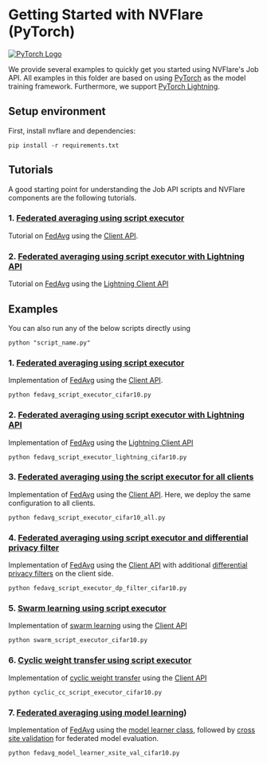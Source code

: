 # Getting Started with NVFlare (PyTorch)
[![PyTorch Logo](https://upload.wikimedia.org/wikipedia/commons/c/c6/PyTorch_logo_black.svg)](https://pytorch.org)

We provide several examples to quickly get you started using NVFlare's Job API. 
All examples in this folder are based on using [PyTorch](https://pytorch.org/) as the model training framework.
Furthermore, we support [PyTorch Lightning](https://lightning.ai).

## Setup environment
First, install nvflare and dependencies:
```commandline
pip install -r requirements.txt
```

## Tutorials
A good starting point for understanding the Job API scripts and NVFlare components are the following tutorials.
### 1. [Federated averaging using script executor](./nvflare_pt_getting_started.ipynb)
Tutorial on [FedAvg](https://arxiv.org/abs/1602.05629) using the [Client API](https://nvflare.readthedocs.io/en/main/programming_guide/execution_api_type/client_api.html).

### 2. [Federated averaging using script executor with Lightning API](./nvflare_lightning_getting_started.ipynb)
Tutorial on [FedAvg](https://arxiv.org/abs/1602.05629) using the [Lightning Client API](https://nvflare.readthedocs.io/en/main/programming_guide/execution_api_type/client_api.html#id4)

## Examples
You can also run any of the below scripts directly using
```commandline
python "script_name.py"
```
### 1. [Federated averaging using script executor](./fedavg_script_executor_cifar10.py)
Implementation of [FedAvg](https://arxiv.org/abs/1602.05629) using the [Client API](https://nvflare.readthedocs.io/en/main/programming_guide/execution_api_type/client_api.html).
```commandline
python fedavg_script_executor_cifar10.py
```
### 2. [Federated averaging using script executor with Lightning API](./fedavg_script_executor_lightning_cifar10.py)
Implementation of [FedAvg](https://arxiv.org/abs/1602.05629) using the [Lightning Client API](https://nvflare.readthedocs.io/en/main/programming_guide/execution_api_type/client_api.html#id4)
```commandline
python fedavg_script_executor_lightning_cifar10.py
```
### 3. [Federated averaging using the script executor for all clients](./fedavg_script_executor_cifar10_all.py)
Implementation of [FedAvg](https://arxiv.org/abs/1602.05629) using the [Client API](https://nvflare.readthedocs.io/en/main/programming_guide/execution_api_type/client_api.html).
Here, we deploy the same configuration to all clients.
```commandline
python fedavg_script_executor_cifar10_all.py
```
### 4. [Federated averaging using script executor and differential privacy filter](./fedavg_script_executor_dp_filter_cifar10.py)
Implementation of [FedAvg](https://arxiv.org/abs/1602.05629) using the [Client API](https://nvflare.readthedocs.io/en/main/programming_guide/execution_api_type/client_api.html)
with additional [differential privacy filters](https://arxiv.org/abs/1910.00962) on the client side.
```commandline
python fedavg_script_executor_dp_filter_cifar10.py
```
### 5. [Swarm learning using script executor](./swarm_script_executor_cifar10.py)
Implementation of [swarm learning](https://www.nature.com/articles/s41586-021-03583-3) using the [Client API](https://nvflare.readthedocs.io/en/main/programming_guide/execution_api_type/client_api.html)
```commandline
python swarm_script_executor_cifar10.py
```
### 6. [Cyclic weight transfer using script executor](./cyclic_cc_script_executor_cifar10.py)
Implementation of [cyclic weight transfer](https://arxiv.org/abs/1709.05929) using the [Client API](https://nvflare.readthedocs.io/en/main/programming_guide/execution_api_type/client_api.html)
```commandline
python cyclic_cc_script_executor_cifar10.py
```
### 7. [Federated averaging using model learning](./fedavg_model_learner_xsite_val_cifar10.py))
Implementation of [FedAvg](https://arxiv.org/abs/1602.05629) using the [model learner class](https://nvflare.readthedocs.io/en/main/programming_guide/execution_api_type/model_learner.html),
followed by [cross site validation](https://nvflare.readthedocs.io/en/main/programming_guide/controllers/cross_site_model_evaluation.html)
for federated model evaluation.
```commandline
python fedavg_model_learner_xsite_val_cifar10.py
```
